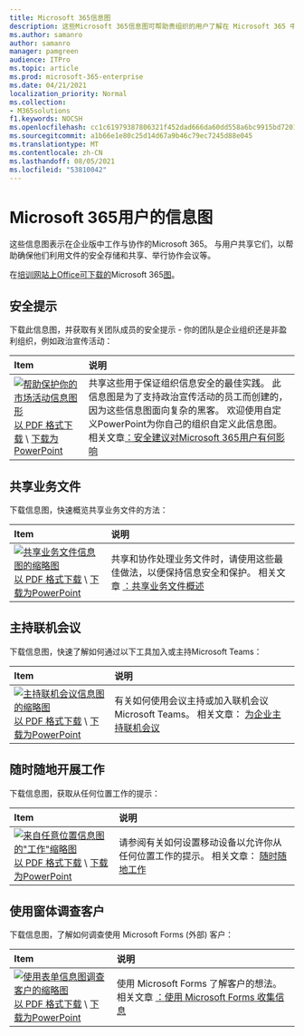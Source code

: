 ```yaml
---
title: Microsoft 365信息图
description: 这些Microsoft 365信息图可帮助贵组织的用户了解在 Microsoft 365 中工作的最佳实践。
ms.author: samanro
author: samanro
manager: pamgreen
audience: ITPro
ms.topic: article
ms.prod: microsoft-365-enterprise
ms.date: 04/21/2021
localization_priority: Normal
ms.collection:
- M365solutions
f1.keywords: NOCSH
ms.openlocfilehash: cc1c61979387806321f452dad666da60dd558a6bc9915bd7201f6d5a011cfc2d
ms.sourcegitcommit: a1b66e1e80c25d14d67a9b46c79ec7245d88e045
ms.translationtype: MT
ms.contentlocale: zh-CN
ms.lasthandoff: 08/05/2021
ms.locfileid: "53810042"
---
```

# <a name="microsoft-365-infographics-for-your-users"></a>Microsoft 365用户的信息图

这些信息图表示在企业版中工作与协作的Microsoft 365。 与用户共享它们，以帮助确保他们利用文件的安全存储和共享、举行协作会议等。

在[培训网站上Office可下载的](https://support.microsoft.com/office/great-ways-to-work-with-office-6fe70269-b9a4-4ef0-a96e-7a5858b3bd5a)Microsoft 365[图](https://support.microsoft.com/training)。

<a name="securitytips"></a>
## <a name="security-tips"></a>安全提示

下载此信息图，并获取有关团队成员的安全提示 - 你的团队是企业组织还是非盈利组织，例如政治宣传活动：

| Item | 说明 |
|:-----|:-----|
|[![帮助保护你的市场活动信息图形](../media/M365-Campaigns-WhatCanUsersDoToSecure-358x201.png)](../campaigns/downloads/M365CampaignsWhatCanUsersDoToSecure.pdf) <br/> [以 PDF 格式下载](../campaigns/downloads/M365CampaignsWhatCanUsersDoToSecure.pdf)  \ [下载为PowerPoint](../campaigns/downloads/M365CampaignsWhatCanUsersDoToSecure.pptx)| 共享这些用于保证组织信息安全的最佳实践。 此信息图是为了支持政治宣传活动的员工而创建的，因为这些信息图面向复杂的黑客。 欢迎使用自定义PowerPoint为你自己的组织自定义此信息图。 相关文章[：安全建议对Microsoft 365用户有何影响](../campaigns/m365-campaigns-users.md)|

<a name="sharefiles"></a>
## <a name="share-your-business-files"></a>共享业务文件

下载信息图，快速概览共享业务文件的方法：
  
| Item | 说明 |
|:-----|:-----|
|[![共享业务文件信息图的缩略图](../media/solutions-architecture-center/m365-smbscenarios-shareyourfiles-square.png)](https://go.microsoft.com/fwlink/?linkid=2079435) <br/> [以 PDF 格式下载](https://go.microsoft.com/fwlink/?linkid=2079435)  \ [下载为PowerPoint](https://go.microsoft.com/fwlink/?linkid=2079438) | 共享和协作处理业务文件时，请使用这些最佳做法，以便保持信息安全和保护。 相关文章 [：共享业务文件概述](../business-video/overview-file-sharing.md)|

<a name="onlinemeeting"></a>
## <a name="host-online-meetings"></a>主持联机会议

下载信息图，快速了解如何通过以下工具加入或主持Microsoft Teams：

| Item | 说明 |
|:-----|:-----|
|[![主持联机会议信息图的缩略图](../media/solutions-architecture-center/m365-smbscenarios-hostteammeetings-square.png)](https://go.microsoft.com/fwlink/?linkid=2078712) <br/> [以 PDF 格式下载](https://go.microsoft.com/fwlink/?linkid=2078712)  \ [下载为PowerPoint](https://go.microsoft.com/fwlink/?linkid=2079515) | 有关如何使用会议主持或加入联机会议Microsoft Teams。 相关文章： [为企业主持联机会议](../business-video/overview-online-meetings.md)|

<a name="workfromanywhere"></a>
## <a name="work-from-anywhere"></a>随时随地开展工作

下载信息图，获取从任何位置工作的提示：

| Item | 说明 |
|:-----|:-----|
|[![来自任意位置信息图的"工作"缩略图](../media/solutions-architecture-center/m365-smbscenarios-workfromanywhere-square.png)](https://go.microsoft.com/fwlink/?linkid=2079451) <br/> [以 PDF 格式下载](https://go.microsoft.com/fwlink/?linkid=2079451)  \ [下载为PowerPoint](https://go.microsoft.com/fwlink/?linkid=2079455) | 请参阅有关如何设置移动设备以允许你从任何位置工作的提示。 相关文章： [随时随地工作](../business-video/work-from-anywhere.md)|

<a name="surveywithforms"></a>
## <a name="survey-customers-with-forms"></a>使用窗体调查客户

下载信息图，了解如何调查使用 Microsoft Forms (外部) 客户：

| Item | 说明 |
|:-----|:-----|
|[![使用表单信息图调查客户的缩略图](../media/solutions-architecture-center/m365-smbscenarios-surveywithforms-square.png)](https://go.microsoft.com/fwlink/?linkid=2079526) <br/> [以 PDF 格式下载](https://go.microsoft.com/fwlink/?linkid=2079526)  \ [下载为PowerPoint](https://go.microsoft.com/fwlink/?linkid=2079446) | 使用 Microsoft Forms 了解客户的想法。 相关文章 [：使用 Microsoft Forms 收集信息](https://support.microsoft.com/topic/collect-information-with-microsoft-forms-a55d6e0d-04f6-45b8-b05f-b141b8ecb4d5)|
